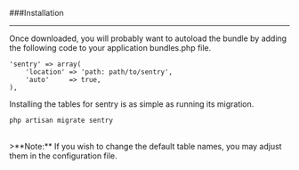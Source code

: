 ###Installation

----------

Once downloaded, you will probably want to autoload the bundle by adding the following code to your application bundles.php file.

	'sentry' => array(
		'location' => 'path: path/to/sentry',
		'auto'     => true,
	),

Installing the tables for sentry is as simple as running its migration.

```php artisan migrate sentry```

<br>
>**Note:** If you wish to change the default table names, you may adjust them in the configuration file.

